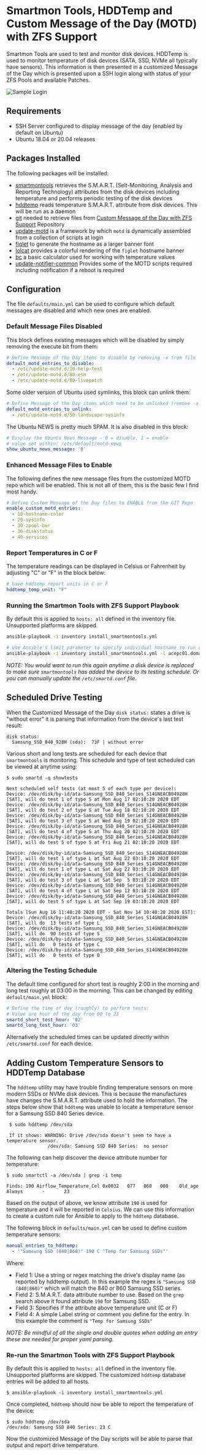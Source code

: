 # Smartmon Tools, HDDTemp and Custom Message of the Day (MOTD) with ZFS Support

Smartmon Tools are used to test and monitor disk devices. HDDTemp is used to monitor temperature of disk devices (SATA, SSD, NVMe all typically have sensors).  This information is then presented in a customized Message of the Day which is presented upon a SSH login along with status of your ZFS Pools and available Patches.

![Sample Login](images/colors_from_dropdown.png)

## Requirements

* SSH Server configured to display message of the day (enabled by default on Ubuntu)
* Ubuntu 18.04 or 20.04 releases

## Packages Installed

The following packages will be installed:

* [smartmontools](https://en.wikipedia.org/wiki/Smartmontools) retrieves the S.M.A.R.T. (Selt-Monitoring, Analysis and Reporting Technology) attributes from the disk devices including temperature and performs periodic testing of the disk devices
* [hddtemp](https://wiki.archlinux.org/index.php/Hddtemp) reads temperature S.M.A.R.T.  attribute from disk devices. This will be run as a daemon
* [git](https://en.wikipedia.org/wiki/Git) needed to retrieve files from [Custom Message of the Day with ZFS Support](https://gitea.rich-durso.us:3000/reefland/motd) Repository
* [update-motd](http://manpages.ubuntu.com/manpages/focal/man5/update-motd.5.html) is a framework by which `motd` is dynamically assembled from a collection of scripts at login
* [figlet](https://en.wikipedia.org/wiki/FIGlet) to generate the hostname as a larger banner font
* [lolcat](http://manpages.ubuntu.com/manpages/focal/man6/lolcat.6.html) provides a colorful rendering of the `figlet` hostname banner
* [bc](https://en.wikipedia.org/wiki/Bc_(programming_language)) a basic calculator used for working with temperature values
* [update-notifier-common](https://packages.ubuntu.com/focal/update-notifier-common) Provides some of the MOTD scripts required including notification if a reboot is required

## Configuration

The file `defaults/main.yml` can be used to configure which default messages are disabled and which new ones are enabled.

### Default Message Files Disabled

This block defines existing messages which will be disabled by simply removing the execute bit from them:

```yaml
# Define Message of the Day items to disable by removing -x from file
default_motd_entries_to_disable:
  - /etc/update-motd.d/10-help-text
  - /etc/update-motd.d/80-esm
  - /etc/update-motd.d/80-livepatch
```

Some older version of Ubuntu used symlinks, this block can unlink them:

```yaml
# Define Message of the Day items which need to be unlinked (remove -x does not work)
default_motd_entries_to_unlink:
  - /etc/update-motd.d/50-landscape-sysinfo
```

The Ubuntu NEWS is pretty much SPAM.  It is also disabled in this block:

```yaml
# Display the Ubuntu News Message - 0 = disable, 1 = enable
# value set within: /etc/default/motd-news
show_ubuntu_news_message: '0'
```

### Enhanced Message Files to Enable

The following defines the new message files from the customized MOTD repo which will be enabled. This is not all of them, this is the basic few I find most handy.

```yaml
# Define Custom Message of the Day files to ENABLE from the GIT Repo
enable_custom_motd_entries:
  - 10-hostname-color
  - 20-sysinfo
  - 30-zpool-bar
  - 36-diskstatus
  - 40-services
```

### Report Temperatures in C or F

The temperature readings can be displayed in Celsius or Fahrenheit by adjusting "C" or "F" in the block below:

```yaml
# have hddtemp report units in C or F
hddtemp_temp_unit: "F"
```

### Running the Smartmon Tools with ZFS Support Playbook

By default this is applied to `hosts: all` defined in the inventory file.  Unsupported platforms are skipped.

```bash
ansible-playbook -i inventory install_smartmontools.yml

# Use Ansible's limit parameter to specify individual hostname to run on:
ansible-playbook -i inventory install_smartmontools.yml -l acepc01.domain.com
```

_NOTE: You would want to run this again anytime a disk device is replaced to make sure `smartmontools` has added the device to its testing schedule. Or you can manually update the `/etc/smartd.conf` file._

## Scheduled Drive Testing

When the Customized Message of the Day `disk status:` states a drive is "without error" it is parsing that information from the device's last test result:

```text
disk status:
  Samsung_SSD_840_928H (sda):  73F | without error
```

Various short and long tests are scheduled for each device that `smartmontools` is monitoring.  This schedule and type of test scheduled can be viewed at anytime using:

```text
$ sudo smartd -q showtests

Next scheduled self tests (at most 5 of each type per device):
Device: /dev/disk/by-id/ata-Samsung_SSD_840_Series_S14GNEACB04928H [SAT], will do test 1 of type S at Mon Aug 17 02:10:20 2020 EDT
Device: /dev/disk/by-id/ata-Samsung_SSD_840_Series_S14GNEACB04928H [SAT], will do test 2 of type S at Tue Aug 18 02:10:20 2020 EDT
Device: /dev/disk/by-id/ata-Samsung_SSD_840_Series_S14GNEACB04928H [SAT], will do test 3 of type S at Wed Aug 19 02:10:20 2020 EDT
Device: /dev/disk/by-id/ata-Samsung_SSD_840_Series_S14GNEACB04928H [SAT], will do test 4 of type S at Thu Aug 20 02:10:20 2020 EDT
Device: /dev/disk/by-id/ata-Samsung_SSD_840_Series_S14GNEACB04928H [SAT], will do test 5 of type S at Fri Aug 21 02:10:20 2020 EDT

Device: /dev/disk/by-id/ata-Samsung_SSD_840_Series_S14GNEACB04928H [SAT], will do test 1 of type L at Sat Aug 22 03:10:20 2020 EDT
Device: /dev/disk/by-id/ata-Samsung_SSD_840_Series_S14GNEACB04928H [SAT], will do test 1 of type L at Sat Aug 22 03:10:20 2020 EDT
Device: /dev/disk/by-id/ata-Samsung_SSD_840_Series_S14GNEACB04928H [SAT], will do test 3 of type L at Sat Sep  5 03:10:20 2020 EDT
Device: /dev/disk/by-id/ata-Samsung_SSD_840_Series_S14GNEACB04928H [SAT], will do test 4 of type L at Sat Sep 12 03:10:20 2020 EDT
Device: /dev/disk/by-id/ata-Samsung_SSD_840_Series_S14GNEACB04928H [SAT], will do test 5 of type L at Sat Sep 19 03:10:20 2020 EDT

Totals [Sun Aug 16 11:40:20 2020 EDT - Sat Nov 14 10:40:20 2020 EST]:
Device: /dev/disk/by-id/ata-Samsung_SSD_840_Series_S14GNEACB04928H [SAT], will do  13 tests of type L
Device: /dev/disk/by-id/ata-Samsung_SSD_840_Series_S14GNEACB04928H [SAT], will do  90 tests of type S
Device: /dev/disk/by-id/ata-Samsung_SSD_840_Series_S14GNEACB04928H [SAT], will do   0 tests of type C
Device: /dev/disk/by-id/ata-Samsung_SSD_840_Series_S14GNEACB04928H [SAT], will do   0 tests of type O
```

### Altering the Testing Schedule

The default time configured for short test is roughly 2:00 in the morning and long test roughly at 03:00 in the morning. This can be changed by editing `default/main.yml` block:

```yaml
# Define the time of day (roughly) to perform tests:
# Value are hour of the day from 00 to 23
smartd_short_test_hour: '02'
smartd_long_test_hour: '03'
```

Alternatively the scheduled times can be updated directly within `/etc/smartd.conf` for each device.

## Adding Custom Temperature Sensors to HDDTemp Database

The `hddtemp` utility may have trouble finding temperature sensors on more modern SSDs or NVMe disk devices.  This is because the manufactures have changes the S.M.A.R.T. attribute used to hold the information.  The steps below show that `hddtemp` was unable to locate a temperature sensor for a Samsung SSD 840 Series device.

```text
 $ sudo hddtemp /dev/sda

 If it shows: WARNING: Drive /dev/sda doesn't seem to have a temperature sensor.
               /dev/sda: Samsung SSD 840 Series:  no sensor
```

The following can help discover the device attribute number for temperature:

```text
$ sudo smartctl -a /dev/sda | grep -i temp

Finds: 190 Airflow_Temperature_Cel 0x0032   077   060   000    Old_age   Always       -       23

```

Based on the output of above, we know attribute `190` is used for temperature and it will be reported in `Celsius`.  We can use this information to create a custom rule for Ansible to apply to the `hddtemp` database.

The following block in `defaults/main.yml` can be used to define custom temperature sensors:

```yaml
manual_entries_to_hddtemp:
  - '"Samsung SSD (840|860)" 190 C "Temp for Samsung SSDs"'
```

Where:

* Field 1: Use a string or regex matching the drive's display name (as reported by hddtemp output). In this example the regex is `"Samsung SSD (840|860)"` which will match the 840 or 860 Samsung SSD series.
* Field 2: S.M.A.R.T. data attribute number to use. Based on the `grep` search above it found attribute `190` for Samsung SSD.
* Field 3: Specifies if the attribute above temperature unit (C or F)
* Field 4: A simple Label string or comment you define for the entry. In this example the comment is `"Temp for Samsung SSDs"`

_NOTE: Be mindful of all the single and double quotes when adding an entry these are needed for proper yaml parsing._

### Re-run the Smartmon Tools with ZFS Support Playbook

By default this is applied to `hosts: all` defined in the inventory file.  Unsupported platforms are skipped.  The customized `hddtemp` database entries will be added to all hosts.

```text
$ ansible-playbook -i inventory install_smartmontools.yml
```

Once completed, `hddtemp` should now be able to report the temperature of the device:

```text
$ sudo hddtemp /dev/sda
/dev/sda: Samsung SSD 840 Series: 23 C
```

Now the customized Message of the Day scripts will be able to parse that output and report drive temperature.
